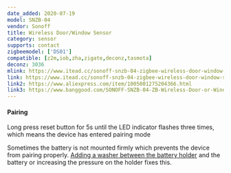 ```yaml
---
date_added: 2020-07-19
model: SNZB-04
vendor: Sonoff
title: Wireless Door/Window Sensor
category: sensor
supports: contact
zigbeemodel: ['DS01']
compatible: [z2m,iob,zha,zigate,deconz,tasmota]
deconz: 3036
mlink: https://www.itead.cc/sonoff-snzb-04-zigbee-wireless-door-window-sensor.html
link: https://www.itead.cc/sonoff-snzb-04-zigbee-wireless-door-window-sensor.html
link2: https://www.aliexpress.com/item/1005001275204366.html
link3: https://www.banggood.com/SONOFF-SNZB-04-ZB-Wireless-Door-or-Window-Sensor-Enable-Smart-Linkage-Between-SONOFF-ZBBridge-and-WiFi-Devices-via-eWeLink-APP-p-1715994.html
---
```


#### Pairing
Long press reset button for 5s until the LED indicator flashes three times, which means the device has entered pairing mode

Sometimes the battery is not mounted firmly which prevents the device from pairing properly.
[Adding a washer between the battery holder](https://i.postimg.cc/SKkJmrpc/20210102-235846-1.jpg) and the battery or increasing the pressure on the holder fixes this.
